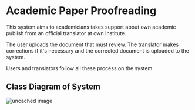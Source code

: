 # Academic Paper Proofreading
This system aims to academicians takes support about own academic publish from an official translator at own Institute.

The user uploads the document that must review. The translator makes corrections if it's necessary and the corrected document is uploaded to the system.

Users and translators follow all these process on the system.

## Class Diagram of System
![uncached image](http://www.plantuml.com/plantuml/proxy?cache=no&src=https://raw.githubusercontent.com/uygaraydin/academic-text-correction/main/class-diagram.puml)